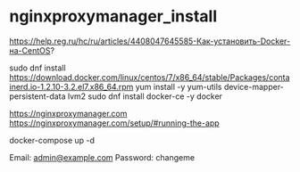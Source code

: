 # nginxproxymanager_install
https://help.reg.ru/hc/ru/articles/4408047645585-Как-установить-Docker-на-CentOS?

sudo dnf install https://download.docker.com/linux/centos/7/x86_64/stable/Packages/containerd.io-1.2.10-3.2.el7.x86_64.rpm
yum install -y yum-utils device-mapper-persistent-data lvm2
sudo dnf install docker-ce -y
docker



https://nginxproxymanager.com
https://nginxproxymanager.com/setup/#running-the-app

docker-compose up -d

Email:    admin@example.com
Password: changeme
